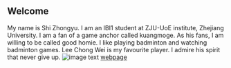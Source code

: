 ## Welcome 

My name is Shi Zhongyu. 
I am an IBI1 student at ZJU-UoE institute, Zhejiang University.
I am a fan of a game anchor called kuangmoge. As his fans, I am willing to be called good homie.
I like playing badminton and watching badminton games. Lee Chong Wei is my favourite player. I admire his spirit that never give up.
![image text](https://s.ndtvimg.com/images/content/2016/may/806/lee-chong-wei-0205.jpg)
[webpage](https://cool-zhongyu.github.io) 
